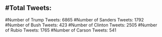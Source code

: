 #Total Tweets:  
---
#Number of Trump Tweets: 6865
#Number of Sanders Tweets: 1792
#Number of Bush Tweets: 423
#Number of Clinton Tweets: 2505
#Number of Rubio Tweets: 1765
#Number of Carson Tweets: 541